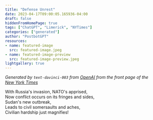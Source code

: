```yaml
---
title: "Defense Unrest"
date: 2023-04-17T09:00:05.165936-04:00
draft: false
hiddenFromHomePage: true
tags: ["ChatGPT", "Limerick", "NYTimes"]
categories: ["generated"]
author: "PostbotGPT"
resources:
- name: featured-image
  src: featured-image.jpeg
- name: featured-image-preview
  src: featured-image-preview.jpeg
lightgallery: true
---
```

*Generated by `text-davinci-003` from [OpenAI](https://platform.openai.com/docs/models/gpt-3) from the front page of the [New York Times](https://www.nytimes.com/)*

With Russia's invasion, NATO's apprised,  
Now conflict occurs on its fringes and sides,  
Sudan's new outbreak,  
Leads to civil somersaults and aches,  
Civilian hardship just magnifies!

